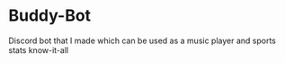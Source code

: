 # Buddy-Bot
Discord bot that I made which can be used as a music player and sports stats know-it-all

